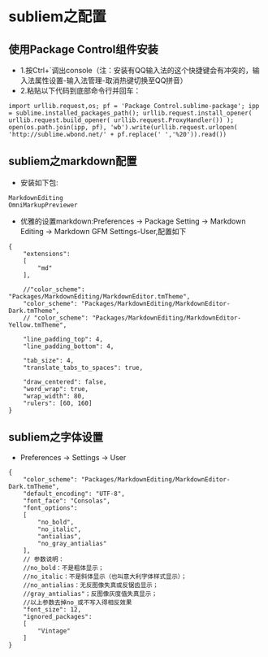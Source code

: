 # subliem之配置

<!-- toc -->

## 使用Package Control组件安装
* 1.按Ctrl+`调出console（注：安装有QQ输入法的这个快捷键会有冲突的，输入法属性设置-输入法管理-取消热键切换至QQ拼音）
* 2.粘贴以下代码到底部命令行并回车：
```
import urllib.request,os; pf = 'Package Control.sublime-package'; ipp = sublime.installed_packages_path(); urllib.request.install_opener( urllib.request.build_opener( urllib.request.ProxyHandler()) ); open(os.path.join(ipp, pf), 'wb').write(urllib.request.urlopen( 'http://sublime.wbond.net/' + pf.replace(' ','%20')).read())
```

## subliem之markdown配置
* 安装如下包:
```
MarkdownEditing
OmniMarkupPreviewer
```

* 优雅的设置markdown:Preferences → Package Setting → Markdown Editing → Markdown GFM Settings-User,配置如下
```
{
    "extensions":
    [
        "md"
    ],

    //"color_scheme": "Packages/MarkdownEditing/MarkdownEditor.tmTheme",
    "color_scheme": "Packages/MarkdownEditing/MarkdownEditor-Dark.tmTheme",
    // "color_scheme": "Packages/MarkdownEditing/MarkdownEditor-Yellow.tmTheme",

    "line_padding_top": 4,
    "line_padding_bottom": 4,

    "tab_size": 4,
    "translate_tabs_to_spaces": true,

    "draw_centered": false,
    "word_wrap": true,
    "wrap_width": 80,
    "rulers": [60, 160]
}
```

## subliem之字体设置
* Preferences → Settings → User
```
{
    "color_scheme": "Packages/MarkdownEditing/MarkdownEditor-Dark.tmTheme",
    "default_encoding": "UTF-8",
    "font_face": "Consolas",
    "font_options":
    [
        "no_bold",
        "no_italic",
        "antialias",
        "no_gray_antialias"
    ],
    // 参数说明：
    //no_bold：不是粗体显示；
    //no_italic：不是斜体显示（也叫意大利字体样式显示）；
    //no_antialias：无反图像失真或反锯齿显示；
    //gray_antialias"；反图像灰度值失真显示；
    //以上参数去掉no_或不写入得相反效果
    "font_size": 12,
    "ignored_packages":
    [
        "Vintage"
    ]
}
```
